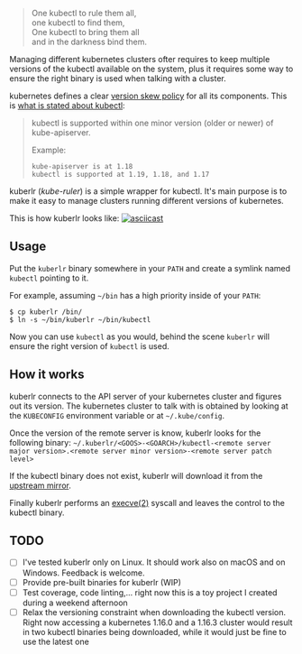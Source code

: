 > One kubectl to rule them all,  
> one kubectl to find them,  
> One kubectl to bring them all  
> and in the darkness bind them.  

Managing different kubernetes clusters ofter requires to keep multiple versions
of the kubectl available on the system, plus it requires some way to ensure the
right binary is used when talking with a cluster.

kubernetes defines a clear [version skew policy](https://kubernetes.io/docs/setup/release/version-skew-policy/)
for all its components. This is [what is stated about kubectl](https://kubernetes.io/docs/setup/release/version-skew-policy/#kubectl):

> kubectl is supported within one minor version (older or newer) of kube-apiserver.
>
> Example:
>
> ```
> kube-apiserver is at 1.18
> kubectl is supported at 1.19, 1.18, and 1.17
> ```

kuberlr (*kube-ruler*) is a simple wrapper for kubectl. It's main purpose is to
make it easy to manage clusters running different versions of kubernetes.

This is how kuberlr looks like:
[![asciicast](https://asciinema.org/a/326626.svg)](https://asciinema.org/a/326626)

## Usage

Put the `kuberlr` binary somewhere in your `PATH` and create a symlink named `kubectl`
pointing to it.

For example, assuming `~/bin` has a high priority inside of your `PATH`:

```
$ cp kuberlr /bin/
$ ln -s ~/bin/kuberlr ~/bin/kubectl
```

Now you can use `kubectl` as you would, behind the scene `kuberlr` will ensure
the right version of `kubectl` is used.

## How it works

kuberlr connects to the API server of your kubernetes cluster and figures
out its version.
The kubernetes cluster to talk with is obtained by looking at the `KUBECONFIG`
environment variable or at `~/.kube/config`.

Once the version of the remote server is know, kuberlr looks for the following
binary: `~/.kuberlr/<GOOS>-<GOARCH>/kubectl-<remote server major version>.<remote server minor version>-<remote server patch level>`

If the kubectl binary does not exist, kuberlr will download it from the
[upstream mirror](https://kubernetes.io/docs/tasks/tools/install-kubectl/).

Finally kuberlr performs an [execve(2)](https://www.unix.com/man-page/bsd/2/EXECVE/)
syscall and leaves the control to the kubectl binary.

## TODO

* [ ] I've tested kuberlr only on Linux. It should work also on macOS and on Windows.
  Feedback is welcome.
* [ ] Provide pre-built binaries for kuberlr (WIP)
* [ ] Test coverage, code linting,... right now this is a toy project I created
  during a weekend afternoon
* [ ] Relax the versioning constraint when downloading the kubectl version.
  Right now accessing a kubernetes 1.16.0 and a 1.16.3 cluster would result in two
  kubectl binaries being downloaded, while it would just be fine to use the latest
  one
